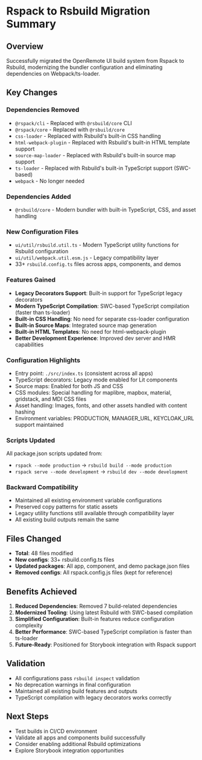 # Rspack to Rsbuild Migration Summary

## Overview
Successfully migrated the OpenRemote UI build system from Rspack to Rsbuild, modernizing the bundler configuration and eliminating dependencies on Webpack/ts-loader.

## Key Changes

### Dependencies Removed
- `@rspack/cli` - Replaced with `@rsbuild/core` CLI
- `@rspack/core` - Replaced with `@rsbuild/core`
- `css-loader` - Replaced with Rsbuild's built-in CSS handling
- `html-webpack-plugin` - Replaced with Rsbuild's built-in HTML template support
- `source-map-loader` - Replaced with Rsbuild's built-in source map support
- `ts-loader` - Replaced with Rsbuild's built-in TypeScript support (SWC-based)
- `webpack` - No longer needed

### Dependencies Added
- `@rsbuild/core` - Modern bundler with built-in TypeScript, CSS, and asset handling

### New Configuration Files
- `ui/util/rsbuild.util.ts` - Modern TypeScript utility functions for Rsbuild configuration
- `ui/util/webpack.util.esm.js` - Legacy compatibility layer
- 33+ `rsbuild.config.ts` files across apps, components, and demos

### Features Gained
- **Legacy Decorators Support**: Built-in support for TypeScript legacy decorators
- **Modern TypeScript Compilation**: SWC-based TypeScript compilation (faster than ts-loader)
- **Built-in CSS Handling**: No need for separate css-loader configuration
- **Built-in Source Maps**: Integrated source map generation
- **Built-in HTML Templates**: No need for html-webpack-plugin
- **Better Development Experience**: Improved dev server and HMR capabilities

### Configuration Highlights
- Entry point: `./src/index.ts` (consistent across all apps)
- TypeScript decorators: Legacy mode enabled for Lit components
- Source maps: Enabled for both JS and CSS
- CSS modules: Special handling for maplibre, mapbox, material, gridstack, and MDI CSS files
- Asset handling: Images, fonts, and other assets handled with content hashing
- Environment variables: PRODUCTION, MANAGER_URL, KEYCLOAK_URL support maintained

### Scripts Updated
All package.json scripts updated from:
- `rspack --mode production` → `rsbuild build --mode production`
- `rspack serve --mode development` → `rsbuild dev --mode development`

### Backward Compatibility
- Maintained all existing environment variable configurations
- Preserved copy patterns for static assets
- Legacy utility functions still available through compatibility layer
- All existing build outputs remain the same

## Files Changed
- **Total**: 48 files modified
- **New configs**: 33+ rsbuild.config.ts files
- **Updated packages**: All app, component, and demo package.json files
- **Removed configs**: All rspack.config.js files (kept for reference)

## Benefits Achieved
1. **Reduced Dependencies**: Removed 7 build-related dependencies
2. **Modernized Tooling**: Using latest Rsbuild with SWC-based compilation
3. **Simplified Configuration**: Built-in features reduce configuration complexity
4. **Better Performance**: SWC-based TypeScript compilation is faster than ts-loader
5. **Future-Ready**: Positioned for Storybook integration with Rspack support

## Validation
- All configurations pass `rsbuild inspect` validation
- No deprecation warnings in final configuration
- Maintained all existing build features and outputs
- TypeScript compilation with legacy decorators works correctly

## Next Steps
- Test builds in CI/CD environment
- Validate all apps and components build successfully  
- Consider enabling additional Rsbuild optimizations
- Explore Storybook integration opportunities